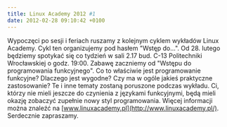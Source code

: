 ```yaml
---
title: Linux Academy 2012 #1
date: 2012-02-28 09:10:42 +0100
---
```

Wypoczęci po sesji i feriach ruszamy z kolejnym cyklem wykładów Linux Academy. Cykl ten organizujemy pod hasłem "Wstęp do...". Od 28. lutego będziemy spotykać się co tydzień w sali 2.17 bud. C-13 Politechniki Wrocławskiej o godz. 19:00. Zabawę zaczniemy od "Wstępu do programowania funkcyjnego". Co to właściwie jest programowanie funkcyjne? Dlaczego jest wygodne? Czy ma w ogóle jakieś praktyczne zastosowanie? Te i inne tematy zostaną poruszone podczas wykładu. Ci, którzy nie mieli jeszcze do czynienia z językami funkcyjnymi, będą mieli okazję zobaczyć zupełnie nowy styl programowania. Więcej informacji można znaleźć na [www.linuxacademy.pl](http://www.linuxacademy.pl/). Serdecznie zapraszamy.

